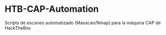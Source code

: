 # HTB-CAP-Automation
Scripts de escaneo automatizado (Masscan/Nmap) para la máquina CAP de HackTheBox
